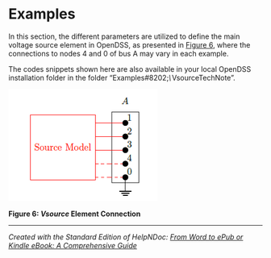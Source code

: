 # Examples

In this section, the different parameters are utilized to define the main voltage source element in OpenDSS, as presented in [Figure 6](<OpenDSSDocumentation.md#\_bookmark26>), where the connections to nodes 4 and 0 of bus A may vary in each example.

The codes snippets shown here are also available in your local OpenDSS installation folder in the folder “Examples#8202;*\\*&#8202;VsourceTechNote”.

![Image](<lib/NewItem328.png>)

**Figure 6: *Vsource* Element Connection**


***
_Created with the Standard Edition of HelpNDoc: [From Word to ePub or Kindle eBook: A Comprehensive Guide](<https://www.helpndoc.com/step-by-step-guides/how-to-convert-a-word-docx-file-to-an-epub-or-kindle-ebook/>)_
